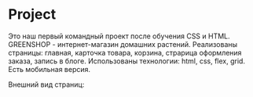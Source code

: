 # Project
Это наш первый командный проект после обучения CSS и HTML.
GREENSHOP - интернет-магазин домашних растений. Реализованы страницы: главная, карточка товара, корзина, страрица оформления заказа, запись в блоге.
Использованы технологии: html, css, flex, grid. Есть мобильная версия.

Внешний вид страниц:
